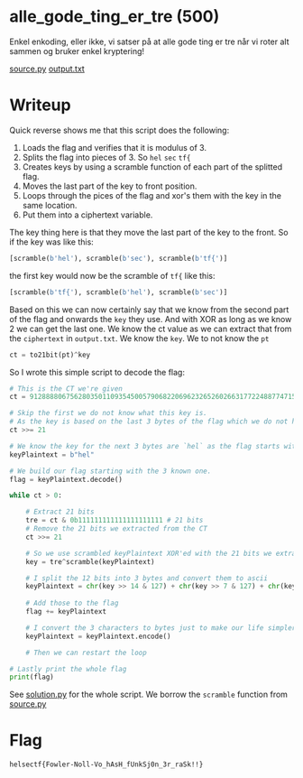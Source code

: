 # alle_gode_ting_er_tre (500)

Enkel enkoding, eller ikke, vi satser på at alle gode ting er tre når vi roter alt sammen og bruker enkel kryptering!

[source.py](source.py) [output.txt](output.txt)

# Writeup

Quick reverse shows me that this script does the following:

1. Loads the flag and verifies that it is modulus of 3.
2. Splits the flag into pieces of 3. So `hel` `sec` `tf{`
3. Creates keys by using a scramble function of each part of the splitted flag.
4. Moves the last part of the key to front position. 
5. Loops through the pices of the flag and xor's them with the key in the same location. 
6. Put them into a ciphertext variable. 

The key thing here is that they move the last part of the key to the front. So if the key was like this:

```python
[scramble(b'hel'), scramble(b'sec'), scramble(b'tf{')]
```

the first key would now be the scramble of `tf{` like this:

```python
[scramble(b'tf{'), scramble(b'hel'), scramble(b'sec')]
```

Based on this we can now certainly say that we know from the second part of the flag and onwards the `key` they use. And with XOR as long as we know 2 we can get the last one. We know the ct value as we can extract that from the `ciphertext` in `output.txt`. We know the `key`. We to not know the `pt`

```python
ct = to21bit(pt)^key
```

So I wrote this simple script to decode the flag:


```python
# This is the CT we're given
ct = 91288880675628035011093545005790682206962326526026631772248877471574034941238763064368507363758616986

# Skip the first we do not know what this key is.
# As the key is based on the last 3 bytes of the flag which we do not have yet.
ct >>= 21

# We know the key for the next 3 bytes are `hel` as the flag starts with that.
keyPlaintext = b"hel"

# We build our flag starting with the 3 known one.
flag = keyPlaintext.decode()

while ct > 0:

    # Extract 21 bits 
    tre = ct & 0b111111111111111111111 # 21 bits
    # Remove the 21 bits we extracted from the CT
    ct >>= 21

    # So we use scrambled keyPlaintext XOR'ed with the 21 bits we extracted to get the value
    key = tre^scramble(keyPlaintext)

    # I split the 12 bits into 3 bytes and convert them to ascii
    keyPlaintext = chr(key >> 14 & 127) + chr(key >> 7 & 127) + chr(key & 127)
    
    # Add those to the flag
    flag += keyPlaintext

    # I convert the 3 characters to bytes just to make our life simpler. 
    keyPlaintext = keyPlaintext.encode()

    # Then we can restart the loop

# Lastly print the whole flag
print(flag)
```

See [solution.py](solution.py) for the whole script. We borrow the `scramble` function from [source.py](source.py)

# Flag

```
helsectf{Fowler-Noll-Vo_hAsH_fUnkSj0n_3r_raSk!!}
```